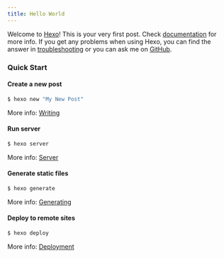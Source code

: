 ```yaml
---
title: Hello World
---
```

Welcome to [Hexo](https://hexo.io/)! This is your very first post. Check [documentation](https://hexo.io/docs/) for more info. If you get any problems when using Hexo, you can find the answer in [troubleshooting](https://hexo.io/docs/troubleshooting.html) or you can ask me on [GitHub](https://github.com/hexojs/hexo/issues).

### Quick Start

#### Create a new post

``` bash
$ hexo new "My New Post"
```

More info: [Writing](https://hexo.io/docs/writing.html)

#### Run server

``` bash
$ hexo server
```

More info: [Server](https://hexo.io/docs/server.html)

#### Generate static files

``` bash
$ hexo generate
```

More info: [Generating](https://hexo.io/docs/generating.html)

#### Deploy to remote sites

``` bash
$ hexo deploy
```

More info: [Deployment](https://hexo.io/docs/deployment.html)
